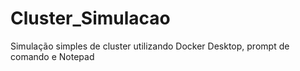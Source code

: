 # Cluster_Simulacao
Simulação simples de cluster utilizando Docker Desktop, prompt de comando e Notepad
